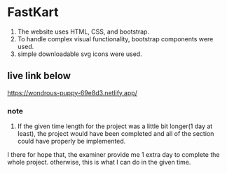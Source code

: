 # FastKart

1. The website uses HTML, CSS, and bootstrap.
2. To handle complex visual functionality, bootstrap components were used.
3. simple downloadable svg icons were used.


## live link below
<https://wondrous-puppy-69e8d3.netlify.app/>


### note
1. If the given time length for the project was a little bit longer(1 day at least), the project would have been completed and all of the section could have properly be implemented.

I there for hope that, the examiner provide me 1 extra day to complete the whole project. otherwise, this is what I can do in the given time.